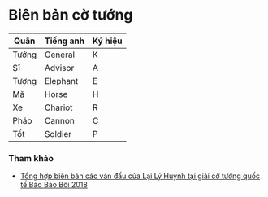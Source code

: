 # Biên bản cờ tướng

| Quân  | Tiếng anh | Ký hiệu |
|-------|-----------|---------|
| Tướng | General   | K       |
| Sĩ    | Advisor   | A       |
| Tượng | Elephant  | E       |
| Mã    | Horse     | H       |
| Xe    | Chariot   | R       |
| Pháo  | Cannon    | C       |
| Tốt   | Soldier   | P       |

### Tham khảo 

* [Tổng hợp biên bản các ván đấu của Lại Lý Huynh tại giải cờ tướng quốc tế Bảo Bảo Bôi 2018](https://kybai.tv/news/tong-hop-bien-ban-cac-van-dau-cua-lai-ly-huynh-tai-giai-co-tuong-quoc-te-bao-bao-boi-2018/)